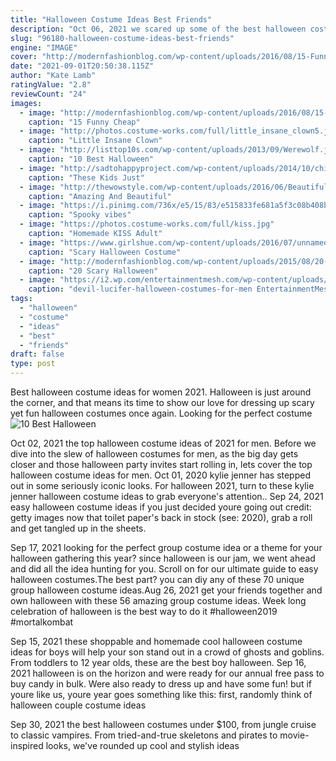 ```yaml
---
title: "Halloween Costume Ideas Best Friends"
description: "Oct 06, 2021 we scared up some of the best halloween costumes (diy and professionally made) to inspire your own trick-or-treating fun. These costumes range from classic icons to the most bizarre,"
slug: "96180-halloween-costume-ideas-best-friends"
engine: "IMAGE"
cover: "http://modernfashionblog.com/wp-content/uploads/2016/08/15-Funny-Cheap-Easy-Homemade-Halloween-Costumes-2016-13.jpg"
date: "2021-09-01T20:50:38.115Z"
author: "Kate Lamb"
ratingValue: "2.8"
reviewCount: "24"
images:
  - image: "http://modernfashionblog.com/wp-content/uploads/2016/08/15-Funny-Cheap-Easy-Homemade-Halloween-Costumes-2016-13.jpg"
    caption: "15 Funny Cheap"
  - image: "http://photos.costume-works.com/full/little_insane_clown5.jpg"
    caption: "Little Insane Clown"
  - image: "http://listtop10s.com/wp-content/uploads/2013/09/Werewolf.jpg"
    caption: "10 Best Halloween"
  - image: "http://sadtohappyproject.com/wp-content/uploads/2014/10/children-halloween-costumes25.jpg"
    caption: "These Kids Just"
  - image: "http://thewowstyle.com/wp-content/uploads/2016/06/Beautiful-Angel-Halloween-Makeup.jpg"
    caption: "Amazing And Beautiful"
  - image: "https://i.pinimg.com/736x/e5/15/83/e515833fe681a5f3c08b408bede1d9f9.jpg"
    caption: "Spooky vibes"
  - image: "https://photos.costume-works.com/full/kiss.jpg"
    caption: "Homemade KISS Adult"
  - image: "https://www.girlshue.com/wp-content/uploads/2016/07/unnamed-file-2465.jpg"
    caption: "Scary Halloween Costume"
  - image: "http://modernfashionblog.com/wp-content/uploads/2015/08/20-Scary-Halloween-Costume-Outfit-Ideas-2015-21.jpg"
    caption: "20 Scary Halloween"
  - image: "https://i2.wp.com/entertainmentmesh.com/wp-content/uploads/2017/09/devil-lucifer-halloween-costumes-for-men.jpg?ssl=1"
    caption: "devil-lucifer-halloween-costumes-for-men EntertainmentMesh"
tags:
  - "halloween"
  - "costume"
  - "ideas"
  - "best"
  - "friends"
draft: false
type: post
---
```


Best halloween costume ideas for women 2021. Halloween is just around the corner, and that means its time to show our love for dressing up scary yet fun halloween costumes once again. Looking for the perfect costume
![10 Best Halloween](http://listtop10s.com/wp-content/uploads/2013/09/Werewolf.jpg "10 Best Halloween")

Oct 02, 2021 the top halloween costume ideas of 2021 for men. Before we dive into the slew of halloween costumes for men, as the big day gets closer and those halloween party invites start rolling in, lets cover the top halloween costume ideas for men. Oct 01, 2020 kylie jenner has stepped out in some seriously iconic looks. For halloween 2021, turn to these kylie jenner halloween costume ideas to grab everyone&#39;s attention.. Sep 24, 2021 easy halloween costume ideas if you just decided youre going out credit: getty images now that toilet paper&#39;s back in stock (see: 2020), grab a roll and get tangled up in the sheets.
<!--inArticleAds-->

<!--galleryOne-->

Sep 17, 2021 looking for the perfect group costume idea or a theme for your halloween gathering this year? since halloween is our jam, we went ahead and did all the idea hunting for you. Scroll on for our ultimate guide to easy halloween costumes.The best part? you can diy any of these 70 unique group halloween costume ideas.Aug 26, 2021 get your friends together and own halloween with these 56 amazing group costume ideas.  Week long celebration of halloween is the best way to do it #halloween2019 #mortalkombat
<!--inArticleAds-->

<!--galleryTwo-->

Sep 15, 2021 these shoppable and homemade cool halloween costume ideas for boys will help your son stand out in a crowd of ghosts and goblins. From toddlers to 12 year olds, these are the best boy halloween. Sep 16, 2021 halloween is on the horizon and were ready for our annual free pass to buy candy in bulk. Were also ready to dress up and have some fun! but if youre like us, youre year goes something like this: first, randomly think of halloween couple costume ideas
<!--galleryThree-->

Sep 30, 2021 the best halloween costumes under $100, from jungle cruise to classic vampires. From tried-and-true skeletons and pirates to movie-inspired looks, we've rounded up cool and stylish ideas